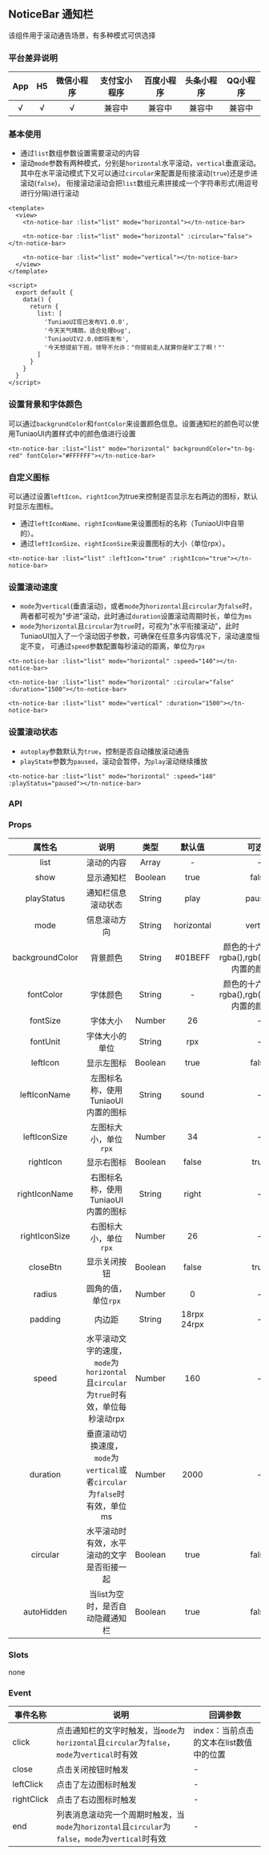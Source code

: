 ## NoticeBar 通知栏 <to-api/>

<demo-model url="/componentsPage/notice-bar/notice-bar"></demo-model>

该组件用于滚动通告场景，有多种模式可供选择

### 平台差异说明

| App | H5 | 微信小程序 | 支付宝小程序 | 百度小程序 | 头条小程序 | QQ小程序 |
|:---:|:--:|:-----:|:------:|:-----:|:-----:|:-----:|
|  √  | √  |   √   |  兼容中   |  兼容中  |  兼容中  |  兼容中  |



### 基本使用

- 通过`list`数组参数设置需要滚动的内容
- 滚动`mode`参数有两种模式，分别是`horizontal`水平滚动，`vertical`垂直滚动。其中在水平滚动模式下又可以通过`circular`来配置是衔接滚动(`true`)还是步进滚动(`false`)， 衔接滚动滚动会把`list`数组元素拼接成一个字符串形式(用逗号进行分隔)进行滚动

```vue
<template>
  <view>
    <tn-notice-bar :list="list" mode="horizontal"></tn-notice-bar>

    <tn-notice-bar :list="list" mode="horizontal" :circular="false"></tn-notice-bar>

    <tn-notice-bar :list="list" mode="vertical"></tn-notice-bar>
  </view>
</template>

<script>
  export default {
    data() {
      return {
        list: [
          'TuniaoUI现已发布V1.0.0',
          '今天天气晴朗，适合处理bug',
          'TuniaoUIV2.0.0即将发布',
          '今天想提前下班，领导不允许："你提前走人就算你是旷工了啊！"'
        ]
      }
    }
  }
</script>
```



### 设置背景和字体颜色

可以通过`backgrundColor`和`fontColor`来设置颜色信息。设置通知栏的颜色可以使用TuniaoUI内置样式中的颜色值进行设置

```vue
<tn-notice-bar :list="list" mode="horizontal" backgroundColor="tn-bg-red" fontColor="#FFFFFF"></tn-notice-bar>
```



### 自定义图标

可以通过设置`leftIcon`、`rightIcon`为true来控制是否显示左右两边的图标，默认时显示左图标。

- 通过`leftIconName`、`rightIconName`来设置图标的名称（TuniaoUI中自带的）。
- 通过`leftIconSize`、`rightIconSize`来设置图标的大小（单位rpx）。

```vue
<tn-notice-bar :list="list" :leftIcon="true" :rightIcon="true"></tn-notice-bar>
```



### 设置滚动速度

- `mode`为`vertical`(垂直滚动)，或者`mode`为`horizontal`且`circular`为`false`时，两者都可视为"步进"滚动，此时通过`duration`设置滚动周期时长，单位为`ms`
- `mode`为`horizontal`且`circular`为`true`时，可视为"水平衔接滚动"，此时TuniaoUI加入了一个滚动因子参数，可确保在任意多内容情况下，滚动速度恒定不变， 可通过`speed`参数配置每秒滚动的距离，单位为`rpx`

```vue
<tn-notice-bar :list="list" mode="horizontal" :speed="140"></tn-notice-bar>

<tn-notice-bar :list="list" mode="horizontal" :circular="false" :duration="1500"></tn-notice-bar>

<tn-notice-bar :list="list" mode="vertical" :duration="1500"></tn-notice-bar>
```



### 设置滚动状态

- `autoplay`参数默认为`true`，控制是否自动播放滚动通告
- `playState`参数为`paused`，滚动会暂停，为`play`滚动继续播放

```vue
<tn-notice-bar :list="list" mode="horizontal" :speed="140" :playStatus="paused"></tn-notice-bar>
```



### API

### Props

|       属性名       |                              说明                              |   类型    |     默认值     |                  可选值                  |
|:---------------:|:------------------------------------------------------------:|:-------:|:-----------:|:-------------------------------------:|
|      list       |                            滚动的内容                             |  Array  |      -      |                   -                   |
|      show       |                            显示通知栏                             | Boolean |    true     |                 false                 |
|   playStatus    |                          通知栏信息滚动状态                           | String  |    play     |                paused                 |
|      mode       |                            信息滚动方向                            | String  | horizontal  |               vertical                |
| backgroundColor |                             背景颜色                             | String  |   #01BEFF   | 颜色的十六进制值，rgba(),rgb(),TuniaoUI内置的颜色类名 |
|    fontColor    |                             字体颜色                             | String  |      -      | 颜色的十六进制值，rgba(),rgb(),TuniaoUI内置的颜色类名 |
|    fontSize     |                             字体大小                             | Number  |     26      |                   -                   |
|    fontUnit     |                           字体大小的单位                            | String  |     rpx     |                   -                   |
|    leftIcon     |                            显示左图标                             | Boolean |    true     |                 false                 |
|  leftIconName   |                    左图标名称，使用TuniaoUI内置的图标                     | String  |    sound    |                   -                   |
|  leftIconSize   |                        左图标大小，单位`rpx`                         | Number  |     34      |                   -                   |
|    rightIcon    |                            显示右图标                             | Boolean |    false    |                 true                  |
|  rightIconName  |                    右图标名称，使用TuniaoUI内置的图标                     | String  |    right    |                   -                   |
|  rightIconSize  |                        右图标大小，单位`rpx`                         | Number  |     26      |                   -                   |
|    closeBtn     |                            显示关闭按钮                            | Boolean |    false    |                 true                  |
|     radius      |                         圆角的值，单位`rpx`                         | Number  |      0      |                   -                   |
|     padding     |                             内边距                              | String  | 18rpx 24rpx |                   -                   |
|      speed      | 水平滚动文字的速度，`mode`为`horizontal`且`circular`为`true`时有效，单位每秒滚动rpx | Number  |     160     |                   -                   |
|    duration     |    垂直滚动切换速度，`mode`为`vertical`或者`circular`为`false`时有效，单位ms    | Number  |    2000     |                   -                   |
|    circular     |                    水平滚动时有效，水平滚动的文字是否衔接一起                     | Boolean |    true     |                 false                 |
|   autoHidden    |                      当list为空时，是否自动隐藏通知栏                      | Boolean |    true     |                 false                 |



### Slots

none



### Event

| 事件名称       | 说明                                                                          | 回调参数                     |
|------------|-----------------------------------------------------------------------------|--------------------------|
| click      | 点击通知栏的文字时触发，当`mode`为`horizontal`且`circular`为`false`，`mode`为`vertical`时有效    | index：当前点击的文本在list数值中的位置 |
| close      | 点击关闭按钮时触发                                                                   | -                        |
| leftClick  | 点击了左边图标时触发                                                                  | -                        |
| rightClick | 点击了右边图标时触发                                                                  | -                        |
| end        | 列表消息滚动完一个周期时触发，当`mode`为`horizontal`且`circular`为`false`，`mode`为`vertical`时有效 | -                        |

